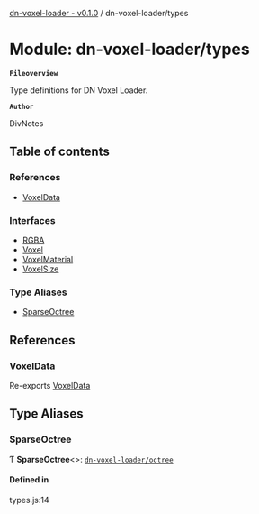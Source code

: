 [dn-voxel-loader - v0.1.0](../README.md) / dn-voxel-loader/types

# Module: dn-voxel-loader/types

**`Fileoverview`**

Type definitions for DN Voxel Loader.

**`Author`**

DivNotes

## Table of contents

### References

- [VoxelData](dn_voxel_loader_types.md#voxeldata)

### Interfaces

- [RGBA](../interfaces/dn_voxel_loader_types.RGBA.md)
- [Voxel](../interfaces/dn_voxel_loader_types.Voxel.md)
- [VoxelMaterial](../interfaces/dn_voxel_loader_types.VoxelMaterial.md)
- [VoxelSize](../interfaces/dn_voxel_loader_types.VoxelSize.md)

### Type Aliases

- [SparseOctree](dn_voxel_loader_types.md#sparseoctree)

## References

### VoxelData

Re-exports [VoxelData](../interfaces/dn_voxel_loader.VoxelData.md)

## Type Aliases

### SparseOctree

Ƭ **SparseOctree**\<\>: [`dn-voxel-loader/octree`](dn_voxel_loader_octree.md)

#### Defined in

types.js:14
